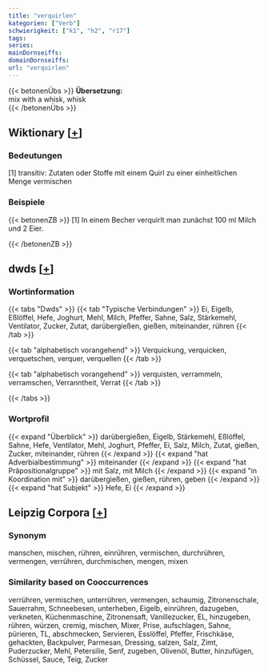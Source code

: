 ```yaml
---
title: "verquirlen"
kategorien: ["Verb"]
schwierigkeit: ["k1", "h2", "r17"]
tags:
series:
mainDornseiffs:
domainDornseiffs:
url: "verquirlen"
---
```


{{< betonenÜbs >}}
**Übersetzung:**  
mix  with a whisk, whisk  
{{< /betonenÜbs >}}

## Wiktionary [[+](https://de.wiktionary.org/wiki/verquirlen)]

### Bedeutungen
[1] transitiv: Zutaten oder Stoffe mit einem Quirl zu einer einheitlichen Menge vermischen  

### Beispiele
{{< betonenZB >}}
[1] In einem Becher verquirlt man zunächst 100 ml Milch und 2 Eier.  

{{< /betonenZB >}}


## dwds [[+](https://www.dwds.de/wb/verquirlen)]

### Wortinformation
{{< tabs "Dwds" >}}
{{< tab "Typische Verbindungen" >}}
Ei, Eigelb, Eßlöffel, Hefe, Joghurt, Mehl, Milch, Pfeffer, Sahne, Salz, Stärkemehl, Ventilator, Zucker, Zutat, darübergießen, gießen, miteinander, rühren
{{< /tab >}}

{{< tab "alphabetisch vorangehend" >}}
Verquickung, verquicken, verquetschen, verquer, verquellen
{{< /tab >}}

{{< tab "alphabetisch vorangehend" >}}
verquisten, verrammeln, verramschen, Verranntheit, Verrat
{{< /tab >}}

{{< /tabs >}}

### Wortprofil
{{< expand "Überblick" >}} darübergießen, Eigelb, Stärkemehl, Eßlöffel, Sahne, Hefe, Ventilator, Mehl, Joghurt, Pfeffer, Ei, Salz, Milch, Zutat, gießen, Zucker, miteinander, rühren {{< /expand >}}
{{< expand "hat Adverbialbestimmung" >}} miteinander {{< /expand >}}
{{< expand "hat Präpositionalgruppe" >}} mit Salz, mit Milch {{< /expand >}}
{{< expand "in Koordination mit" >}} darübergießen, gießen, rühren, geben {{< /expand >}}
{{< expand "hat Subjekt" >}} Hefe, Ei {{< /expand >}}

## Leipzig Corpora [[+](https://corpora.uni-leipzig.de/en/res?word=verquirlen&corpusId=deu_newscrawl-public_2018)]


### Synonym
manschen, mischen, rühren, einrühren, vermischen, durchrühren, vermengen, verrühren, durchmischen, mengen, mixen


### Similarity based on Cooccurrences
verrühren, vermischen, unterrühren, vermengen, schaumig, Zitronenschale, Sauerrahm, Schneebesen, unterheben, Eigelb, einrühren, dazugeben, verkneten, Küchenmaschine, Zitronensaft, Vanillezucker, EL, hinzugeben, rühren, würzen, cremig, mischen, Mixer, Prise, aufschlagen, Sahne, pürieren, TL, abschmecken, Servieren, Esslöffel, Pfeffer, Frischkäse, gehackten, Backpulver, Parmesan, Dressing, salzen, Salz, Zimt, Puderzucker, Mehl, Petersilie, Senf, zugeben, Olivenöl, Butter, hinzufügen, Schüssel, Sauce, Teig, Zucker

